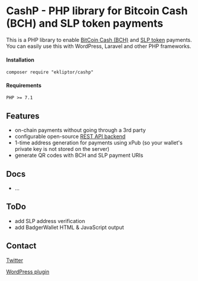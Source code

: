 # CashP - PHP library for Bitcoin Cash (BCH) and SLP token payments
This is a PHP library to enable [BitCoin Cash (BCH)](https://www.bitcoincash.org/) and [SLP token](https://simpleledger.cash/) payments.
You can easily use this with WordPress, Laravel and other PHP frameworks.

#### Installation
```
composer require "ekliptor/cashp"
```

#### Requirements
```
PHP >= 7.1
```

## Features
* on-chain payments without going through a 3rd party
* configurable open-source [REST API backend](https://github.com/Bitcoin-com/rest.bitcoin.com)
* 1-time address generation for payments using xPub (so your wallet's private key is not stored on the server)
* generate QR codes with BCH and SLP payment URIs

## Docs
* ...

## ToDo
* add SLP address verification
* add BadgerWallet HTML & JavaScript output


## Contact
[Twitter](https://twitter.com/ekliptor)

[WordPress plugin](https://cashtippr.com/)